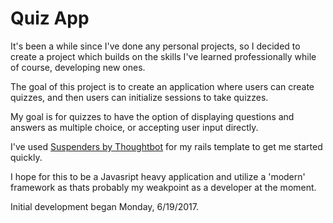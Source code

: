 # Quiz App

It's been a while since I've done any personal projects, so I decided to create a project which builds on the skills I've learned professionally while of course, developing new ones.

The goal of this project is to create an application where users can create quizzes, and then users can initialize sessions to take quizzes.

My goal is for quizzes to have the option of displaying questions and answers as multiple choice, or accepting user input directly.

I've used [Suspenders by Thoughtbot](https://github.com/thoughtbot/suspenders) for my rails template to get me started quickly.

I hope for this to be a Javasript heavy application and utilize a 'modern' framework as thats probably my weakpoint as a developer at the moment.

Initial development began Monday, 6/19/2017.